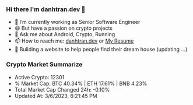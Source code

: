 ### Hi there I'm danhtran.dev 👋

- 🔭 I’m currently working as Senior Software Engineer
- 😄 But have a passion on crypto projects
- 💬 Ask me about Android, Crypto, Running 
- 📫 How to reach me: <a href="https://danhtran.dev" target="_blank">danhtran.dev</a> or <a href="Dan-Resume.pdf" target="_blank">My Resume</a>
- 🌱 Building a website to help people find their dream house (updating ...)

### Crypto Market Summarize
- Active Crypto: 12301
- % Market Cap: BTC 40.34% | ETH 17.61% | BNB 4.23%
- Total Market Cap Changed 24h: -0.10%
- Updated At: 3/6/2023, 6:21:45 PM

